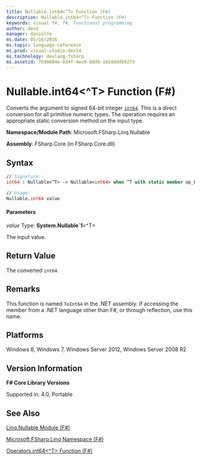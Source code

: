 ```yaml
---
title: Nullable.int64<^T> Function (F#)
description: Nullable.int64<^T> Function (F#)
keywords: visual f#, f#, functional programming
author: dend
manager: danielfe
ms.date: 05/16/2016
ms.topic: language-reference
ms.prod: visual-studio-dev14
ms.technology: devlang-fsharp
ms.assetid: 7b90604e-8d4f-4ec0-8dd9-182dddd8927d
---
```


# Nullable.int64<^T> Function (F#)

Converts the argument to signed 64-bit integer [`int64`](https://msdn.microsoft.com/library/1bec11c0-45ac-469e-923b-22a1708c0701). This is a direct conversion for all primitive numeric types. The operation requires an appropriate static conversion method on the input type.

**Namespace/Module Path**: Microsoft.FSharp.Linq.Nullable

**Assembly**: FSharp.Core (in FSharp.Core.dll)


## Syntax

```fsharp
// Signature:
int64 : Nullable<^T> -> Nullable<int64> when ^T with static member op_Explicit and ^T : (new : unit ->  ^T) and ^T : struct and ^T :> ValueType

// Usage:
Nullable.int64 value
```

#### Parameters
*value*
Type: **System.Nullable&#96;1**&lt;^T&gt;


The input value.

## Return Value
The converted `int64`.


## Remarks
This function is named `ToInt64` in the .NET assembly. If accessing the member from a .NET language other than F#, or through reflection, use this name.


## Platforms
Windows 8, Windows 7, Windows Server 2012, Windows Server 2008 R2

## Version Information
**F# Core Library Versions**

Supported in: 4.0, Portable

## See Also
[Linq.Nullable Module &#40;F&#35;&#41;](Linq.Nullable-Module-%5BFSharp%5D.md)

[Microsoft.FSharp.Linq Namespace &#40;F&#35;&#41;](Microsoft.FSharp.Linq-Namespace-%5BFSharp%5D.md)

[Operators.int64&#60;^T&#62; Function &#40;F&#35;&#41;](Operators.int64%5B%5ET%5D-Function-%5BFSharp%5D.md)
